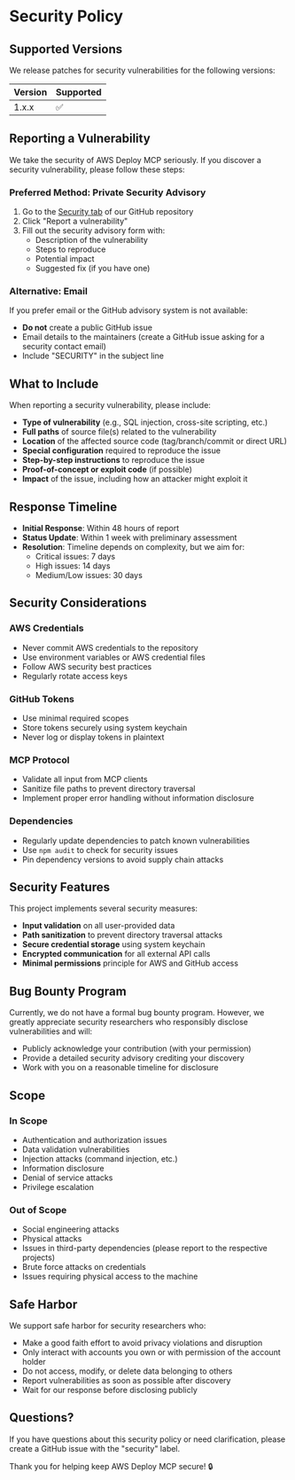 # Security Policy

## Supported Versions

We release patches for security vulnerabilities for the following versions:

| Version | Supported          |
| ------- | ------------------ |
| 1.x.x   | :white_check_mark: |

## Reporting a Vulnerability

We take the security of AWS Deploy MCP seriously. If you discover a security vulnerability, please follow these steps:

### Preferred Method: Private Security Advisory

1. Go to the [Security tab](https://github.com/aws-deploy/aws-deploy-mcp/security) of our GitHub repository
2. Click "Report a vulnerability"
3. Fill out the security advisory form with:
   - Description of the vulnerability
   - Steps to reproduce
   - Potential impact
   - Suggested fix (if you have one)

### Alternative: Email

If you prefer email or the GitHub advisory system is not available:

- **Do not** create a public GitHub issue
- Email details to the maintainers (create a GitHub issue asking for a security contact email)
- Include "SECURITY" in the subject line

## What to Include

When reporting a security vulnerability, please include:

- **Type of vulnerability** (e.g., SQL injection, cross-site scripting, etc.)
- **Full paths** of source file(s) related to the vulnerability
- **Location** of the affected source code (tag/branch/commit or direct URL)
- **Special configuration** required to reproduce the issue
- **Step-by-step instructions** to reproduce the issue
- **Proof-of-concept or exploit code** (if possible)
- **Impact** of the issue, including how an attacker might exploit it

## Response Timeline

- **Initial Response**: Within 48 hours of report
- **Status Update**: Within 1 week with preliminary assessment
- **Resolution**: Timeline depends on complexity, but we aim for:
  - Critical issues: 7 days
  - High issues: 14 days
  - Medium/Low issues: 30 days

## Security Considerations

### AWS Credentials

- Never commit AWS credentials to the repository
- Use environment variables or AWS credential files
- Follow AWS security best practices
- Regularly rotate access keys

### GitHub Tokens

- Use minimal required scopes
- Store tokens securely using system keychain
- Never log or display tokens in plaintext

### MCP Protocol

- Validate all input from MCP clients
- Sanitize file paths to prevent directory traversal
- Implement proper error handling without information disclosure

### Dependencies

- Regularly update dependencies to patch known vulnerabilities
- Use `npm audit` to check for security issues
- Pin dependency versions to avoid supply chain attacks

## Security Features

This project implements several security measures:

- **Input validation** on all user-provided data
- **Path sanitization** to prevent directory traversal attacks
- **Secure credential storage** using system keychain
- **Encrypted communication** for all external API calls
- **Minimal permissions** principle for AWS and GitHub access

## Bug Bounty Program

Currently, we do not have a formal bug bounty program. However, we greatly appreciate security researchers who responsibly disclose vulnerabilities and will:

- Publicly acknowledge your contribution (with your permission)
- Provide a detailed security advisory crediting your discovery
- Work with you on a reasonable timeline for disclosure

## Scope

### In Scope

- Authentication and authorization issues
- Data validation vulnerabilities
- Injection attacks (command injection, etc.)
- Information disclosure
- Denial of service attacks
- Privilege escalation

### Out of Scope

- Social engineering attacks
- Physical attacks
- Issues in third-party dependencies (please report to the respective projects)
- Brute force attacks on credentials
- Issues requiring physical access to the machine

## Safe Harbor

We support safe harbor for security researchers who:

- Make a good faith effort to avoid privacy violations and disruption
- Only interact with accounts you own or with permission of the account holder
- Do not access, modify, or delete data belonging to others
- Report vulnerabilities as soon as possible after discovery
- Wait for our response before disclosing publicly

## Questions?

If you have questions about this security policy or need clarification, please create a GitHub issue with the "security" label.

Thank you for helping keep AWS Deploy MCP secure! 🔒 